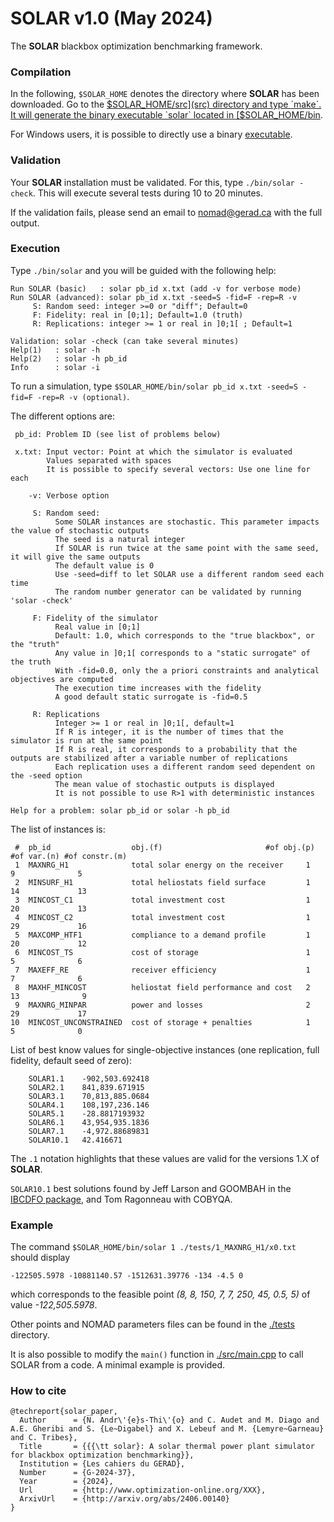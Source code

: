 # SOLAR v1.0 (May 2024)
The **SOLAR** blackbox optimization benchmarking framework.

### Compilation
In the following, `$SOLAR_HOME` denotes the directory where **SOLAR** has been downloaded.
Go to the [$SOLAR_HOME/src](src) directory and type `make`. It will generate the binary
executable `solar` located in [$SOLAR_HOME/bin](bin).

For Windows users, it is possible to directly use a binary [executable](./bin/solar_WINDOWS.exe).

### Validation
Your **SOLAR** installation must be validated. For this, type `./bin/solar -check`.
This will execute several tests during 10 to 20 minutes.

If the validation fails, please send an email to nomad@gerad.ca with the full output.

### Execution
Type `./bin/solar` and you will be guided with the following help:

```
Run SOLAR (basic)   : solar pb_id x.txt (add -v for verbose mode)
Run SOLAR (advanced): solar pb_id x.txt -seed=S -fid=F -rep=R -v
     S: Random seed: integer >=0 or "diff"; Default=0
     F: Fidelity: real in [0;1]; Default=1.0 (truth)
     R: Replications: integer >= 1 or real in ]0;1[ ; Default=1

Validation: solar -check (can take several minutes)
Help(1)   : solar -h
Help(2)   : solar -h pb_id
Info      : solar -i
```
To run a simulation, type `$SOLAR_HOME/bin/solar pb_id x.txt -seed=S -fid=F -rep=R -v (optional)`.

The different options are:

```
 pb_id: Problem ID (see list of problems below)

 x.txt: Input vector: Point at which the simulator is evaluated
        Values separated with spaces
        It is possible to specify several vectors: Use one line for each

    -v: Verbose option

     S: Random seed:
          Some SOLAR instances are stochastic. This parameter impacts the value of stochastic outputs
          The seed is a natural integer
          If SOLAR is run twice at the same point with the same seed, it will give the same outputs
          The default value is 0
          Use -seed=diff to let SOLAR use a different random seed each time
          The random number generator can be validated by running 'solar -check'

     F: Fidelity of the simulator
          Real value in [0;1]
          Default: 1.0, which corresponds to the "true blackbox", or the "truth"
          Any value in ]0;1[ corresponds to a "static surrogate" of the truth
          With -fid=0.0, only the a priori constraints and analytical objectives are computed
          The execution time increases with the fidelity
          A good default static surrogate is -fid=0.5

     R: Replications
          Integer >= 1 or real in ]0;1[, default=1
          If R is integer, it is the number of times that the simulator is run at the same point
          If R is real, it corresponds to a probability that the outputs are stabilized after a variable number of replications
          Each replication uses a different random seed dependent on the -seed option
          The mean value of stochastic outputs is displayed
          It is not possible to use R>1 with deterministic instances

Help for a problem: solar pb_id or solar -h pb_id
```

The list of instances is:

```
 #  pb_id                  obj.(f)                       #of obj.(p)  #of var.(n) #of constr.(m)
 1  MAXNRG_H1              total solar energy on the receiver     1            9              5
 2  MINSURF_H1             total heliostats field surface         1           14             13 
 3  MINCOST_C1             total investment cost                  1           20             13
 4  MINCOST_C2             total investment cost                  1           29             16
 5  MAXCOMP_HTF1           compliance to a demand profile         1           20             12
 6  MINCOST_TS             cost of storage                        1            5              6
 7  MAXEFF_RE              receiver efficiency                    1            7              6
 8  MAXHF_MINCOST          heliostat field performance and cost   2           13              9
 9  MAXNRG_MINPAR          power and losses                       2           29             17
10  MINCOST_UNCONSTRAINED  cost of storage + penalties            1            5              0
```
List of best know values for single-objective instances (one replication, full fidelity, default seed of zero):
```
	SOLAR1.1 	-902,503.692418
	SOLAR2.1 	841,839.671915
	SOLAR3.1 	70,813,885.0684
	SOLAR4.1 	108,197,236.146
	SOLAR5.1 	-28.8817193932
	SOLAR6.1 	43,954,935.1836
	SOLAR7.1 	-4,972.88689831
	SOLAR10.1	42.416671
```
The `.1` notation highlights that these values are valid for the
versions 1.X of  **SOLAR**.

`SOLAR10.1` best solutions found by Jeff Larson and GOOMBAH in the [IBCDFO package](https://github.com/POptUS/IBCDFO),
and Tom Ragonneau with COBYQA.

### Example

The command `$SOLAR_HOME/bin/solar 1 ./tests/1_MAXNRG_H1/x0.txt` should display

`-122505.5978 -10881140.57 -1512631.39776 -134 -4.5 0`

which corresponds to the feasible point
*(8, 8, 150, 7, 7, 250, 45, 0.5, 5)*
of value *-122,505.5978*.

Other points and NOMAD parameters files can be found in the
[./tests](tests) directory.

It is also possible to modify the `main()` function in [./src/main.cpp](main.cpp) to call SOLAR from a code. A minimal example is provided.

### How to cite

```
@techreport{solar_paper,
  Author      = {N. Andr\'{e}s-Thi\'{o} and C. Audet and M. Diago and A.E. Gheribi and S. {Le~Digabel} and X. Lebeuf and M. {Lemyre~Garneau} and C. Tribes},
  Title       = {{{\tt solar}: A solar thermal power plant simulator for blackbox optimization benchmarking}},
  Institution = {Les cahiers du GERAD},
  Number      = {G-2024-37},
  Year        = {2024},
  Url         = {http://www.optimization-online.org/XXX},
  ArxivUrl    = {http://arxiv.org/abs/2406.00140}
}
```
